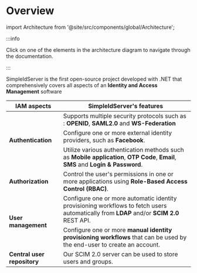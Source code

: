 # Overview

import Architecture from '@site/src/components/global/Architecture';

:::info

Click on one of the elements in the architecture diagram to navigate through the documentation.

:::

<Architecture></Architecture>

SimpleIdServer is the first open-source project developed with .NET that comprehensively covers all aspects of an **Identity and Access Management** software

<table>
    <thead>
        <tr>
            <th>IAM aspects</th>
            <th>SimpleIdServer's features</th>
        </tr>
    </thead>
    <tbody>
        <tr><td rowspan="3"><b>Authentication</b></td><td>Supports multiple security protocols such as : <b>OPENID</b>, <b>SAML2.0</b> and <b>WS-Federation</b></td></tr>
        <tr><td>Configure one or more external identity providers, such as <b>Facebook</b>.</td></tr>
        <tr><td>Utilize various authentication methods such as <b>Mobile application</b>, <b>OTP Code</b>, <b>Email</b>, <b>SMS</b> and <b>Login & Password</b>.</td></tr>
        <tr><td><b>Authorization</b></td><td>Control the user's permissions in one or more applications using <b>Role-Based Access Control (RBAC)</b>.</td></tr>
        <tr><td rowspan="2"><b>User management</b></td><td>Configure one or more automatic identity provisioning workflows to fetch users automatically from <b>LDAP</b> and/or <b>SCIM 2.0</b> REST API.</td></tr>
        <tr><td>Configure one or more <b>manual identity provisioning workflows</b> that can be used by the end-user to create an account.</td></tr>
        <tr><td><b>Central user repository</b></td><td>Our SCIM 2.0 server can be used to store users and groups.</td></tr>
    </tbody>
</table>
